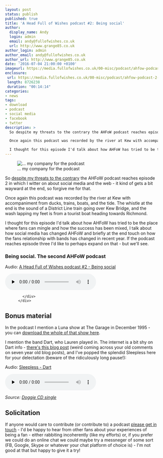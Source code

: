```yaml
---
layout: post
status: publish
published: true
title: 'A Head Full of Wishes podcast #2: Being social'
author:
  display_name: Andy
  login: admin
  email: andy@fullofwishes.co.uk
  url: http://www.grange85.co.uk
author_login: admin
author_email: andy@fullofwishes.co.uk
author_url: http://www.grange85.co.uk
date: '2016-07-04 21:00:00 +0100'
imageurl: https://media.fullofwishes.co.uk/00-misc/podcast/ahfow-podcast-2-being-social.jpg
enclosure:
 url: https://media.fullofwishes.co.uk/00-misc/podcast/ahfow-podcast-2-being-social.mp3
 length: 8726238
 duration: "00:14:14"
categories:
- news
tags:
- download
- podcast
- social media
- facebook
- twtter
description: >
  So despite my threats to the contrary the AHFoW podcast reaches episode 2 in which I witter on about social media and the web - it kind of gets a bit wayward at the end, so forgive me for that.

  Once again this podcast was recorded by the river at Kew with accompaniment from ducks, trains, boats, and the tide. The whistle at the end is the sound of a District Line train going over Kew Bridge, and the wash lapping my feet is from a tourist boat heading towards Richmond.

  I thought for this episode I'd talk about how AHFoW has tried to be the place where fans can mingle and how the success has been mixed, I talk about how social media has changed AHFoW and briefly at the end touch on how the fans relationship with bands has changed in recent year. If the podcast reaches episode three I'd like to perhaps expand on that - but we'll see.
---
```

<figure class="caption aligncenter"><img src="https://media.fullofwishes.co.uk/00-misc/podcast/ahfow-podcast-2-being-social.jpg" alt="&hellip; my company for the podcast" /><figcaption class="caption-text">&hellip; my company for the podcast</figcaption></figure>
<p class="lead">So <a href="https://www.fullofwishes.co.uk/2016/06/01/the-first-ahfow-podcast-how-does-luna-make-you-feel/
">despite my threats to the contrary</a> the AHFoW podcast reaches episode 2 in which I witter on about social media and the web - it kind of gets a bit wayward at the end, so forgive me for that.</p>
<p>Once again this podcast was recorded by the river at Kew with accompaniment from ducks, trains, boats, and the tide. The whistle at the end is the sound of a District Line train going over Kew Bridge, and the wash lapping my feet is from a tourist boat heading towards Richmond.</p>
<p>I thought for this episode I'd talk about how AHFoW has tried to be the place where fans can mingle and how the success has been mixed, I talk about how social media has changed AHFoW and briefly at the end touch on how the fans relationship with bands has changed in recent year. If the podcast reaches episode three I'd like to perhaps expand on that - but we'll see.</p>

<div class="panel panel-default">
            <div class="panel-heading">
              <h3 class="panel-title">Being social. The second AHFoW podcast</h3>
            </div>
            <div class="panel-body">

<div class="well"><p class="audio">Audio: <a href="https://media.fullofwishes.co.uk/00-misc/podcast/ahfow-podcast-2-being-social.mp3">A Head Full of Wishes podcast #2 - Being social</a></p><audio controls="controls" preload="none" src="https://media.fullofwishes.co.uk/00-misc/podcast/ahfow-podcast-2-being-social.mp3"></audio></div>

            </div>
          </div>


<h2>Bonus material</h2>
<p>In the podcast I mention a Luna show at The Garage in December 1995 - you can <a href="http://www.mediafire.com/download/g5f0gihpann2e6u/luna-1995-12-16_-the-garage-london-uk.zip">download the whole of that show here</a>.</p>
<p>I mention the band Dart, who Lauren played in. The internet is a bit shy on Dart info - <a href="http://becausemidwaystillarentcomingback.blogspot.co.uk/2009/07/dart.html">there's this blog post</a> (weird coming across your old comments on seven year old blog posts), and I've popped the splendid Sleepless here for your delectation (beware of the ridiculously long pause!):</p>
<div class="well">
  <p class="audio">Audio: <a href="https://media.fullofwishes.co.uk/00-misc/audio/02-dart-sleepless.mp3">Sleepless - Dart</a></p>
  <audio controls="controls" preload="none" src="https://media.fullofwishes.co.uk/00-misc/audio/02-dart-sleepless.mp3"></audio>
  <p class="source small text-right"><em>Source: <a href="https://www.discogs.com/Dart-Doggie/release/1645845">Doggie CD single</a></em></p>
</div>
<h2>Solicitation</h2>
<p>If anyone would care to contribute (or contribute to) a podcast <a href="https://www.fullofwishes.co.uk/about/">please get in touch</a> - I'd be happy to hear from other fans about your experiences of being a fan - either rabbiting incoherently (like my efforts) or, if you prefer we could do an online chat we could maybe try a messneger of some sort (FB, Google, Skype or whatever your chat platform of choice is) - I'm not good at that but happy to give it a try!</p>
